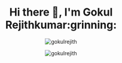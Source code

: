 <h1 align="center">Hi there 👋, I'm Gokul Rejithkumar:grinning:</h1>

<p align="center">
  <img src="https://github-readme-stats.vercel.app/api?username=gokulrejith&show_icons=true&theme=slateorange" alt="gokulrejith" />
</p>
<p align="center">
  <img src="https://komarev.com/ghpvc/?username=gokulrejith" alt="gokulrejith" />
</p>


